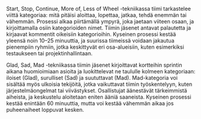 Start, Stop, Continue, More of, Less of Wheel -tekniikassa tiimi tarkastelee viittä kategoriaa: mitä pitäisi aloittaa, lopettaa, jatkaa, tehdä enemmän tai vähemmän. Prosessi alkaa piirtämällä ympyrä, joka jaetaan viiteen osaan, ja kirjoittamalla osiin kategorioiden nimet. Tiimin jäsenet antavat palautetta ja kirjaavat kommentit oikeisiin kategorioihin. Kyseinen prosessi kestää yleensä noin 10–25 minuuttia, ja suurissa tiimeissä voidaan jakautua pienempiin ryhmiin, jotka keskittyvät eri osa-alueisiin, kuten esimerkiksi testaukseen tai projektinhallintaan.  

Glad, Sad, Mad -tekniikassa tiimin jäsenet kirjoittavat kortteihin sprintin aikana huomioimiaan asioita ja luokittelevat ne taululle kolmeen kategoriaan: iloiset (Glad), surulliset (Sad) ja suututtavat (Mad). Mad-kategoria voi sisältää myös ulkoisia tekijöitä, jotka vaikuttavat tiimin työskentelyyn, kuten järjestelmäongelmat tai viivästykset. Osallistujat äänestävät tärkeimmistä aiheista, ja keskustelu aloitetaan eniten ääniä saaneista. Kyseinen prosessi kestää enintään 60 minuuttia, mutta voi kestää vähemmän aikaa jos puheenaiheet loppuvat kesken.